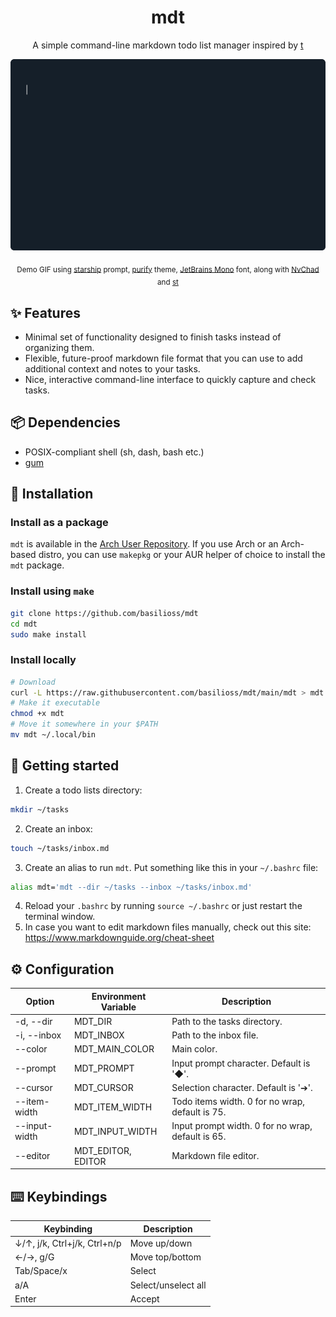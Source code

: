 <div align="center">
  <h1>mdt</h1>
  <p>A simple command-line markdown todo list manager inspired by <a href="https://github.com/sjl/t">t</a></p>
  <img src="mdt.gif" alt="Demo" width="800">
  <p>
    <sub>
      Demo GIF using <a href=https://starship.rs/>starship</a> prompt, <a href=https://github.com/kyoz/purify>purify</a> theme, <a href=https://www.jetbrains.com/lp/mono/>JetBrains Mono</a> font, along with <a href=https://nvchad.com>NvChad</a> and <a href=https://github.com/siduck/st>st</a>
    </sub>
  </p>
</div>
  
## :sparkles: Features

- Minimal set of functionality designed to finish tasks instead of organizing them.
- Flexible, future-proof markdown file format that you can use to add additional context and notes to your tasks.
- Nice, interactive command-line interface to quickly capture and check tasks.

## :package: Dependencies

- POSIX-compliant shell (sh, dash, bash etc.)
- [gum](https://github.com/charmbracelet/gum#installation)

## :rocket: Installation

### Install as a package

`mdt` is available in the [Arch User Repository](https://aur.archlinux.org/packages/mdt). If you use Arch or an Arch-based distro, you can use `makepkg` or your AUR helper of choice to install the `mdt` package.

### Install using `make`

```sh
git clone https://github.com/basilioss/mdt
cd mdt
sudo make install
```

### Install locally

```sh
# Download
curl -L https://raw.githubusercontent.com/basilioss/mdt/main/mdt > mdt
# Make it executable
chmod +x mdt
# Move it somewhere in your $PATH
mv mdt ~/.local/bin
```

## :memo: Getting started

1. Create a todo lists directory:

```sh
mkdir ~/tasks
```

2. Create an inbox:

```sh
touch ~/tasks/inbox.md
```

3. Create an alias to run `mdt`. Put something like this in your `~/.bashrc` file:

```sh
alias mdt='mdt --dir ~/tasks --inbox ~/tasks/inbox.md'
```

4. Reload your `.bashrc` by running `source ~/.bashrc` or just restart the terminal window.
5. In case you want to edit markdown files manually, check out this site: https://www.markdownguide.org/cheat-sheet

## :gear: Configuration

| Option        | Environment Variable  | Description                                       |
| ------------  | --------------------- | ------------------------------------------------- |
| -d, --dir     | MDT_DIR               | Path to the tasks directory.                      |
| -i, --inbox   | MDT_INBOX             | Path to the inbox file.                           |
| --color       | MDT_MAIN_COLOR        | Main color.                                       |
| --prompt      | MDT_PROMPT            | Input prompt character. Default is '◆'.           |
| --cursor      | MDT_CURSOR            | Selection character. Default is '➔'.              |
| --item-width  | MDT_ITEM_WIDTH        | Todo items width. 0 for no wrap, default is 75.   |
| --input-width | MDT_INPUT_WIDTH       | Input prompt width. 0 for no wrap, default is 65. |
| --editor      | MDT_EDITOR, EDITOR    | Markdown file editor.                             |

## :keyboard: Keybindings

| Keybinding                   | Description         |
| ---------------------------- | ------------------- |
| ↓/↑, j/k, Ctrl+j/k, Ctrl+n/p | Move up/down        |
| ←/→, g/G                     | Move top/bottom     |
| Tab/Space/x                  | Select              |
| a/A                          | Select/unselect all |
| Enter                        | Accept              |
